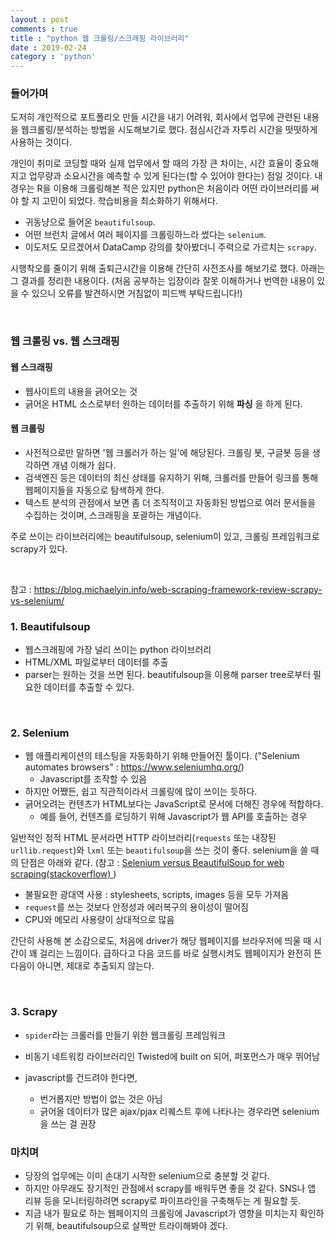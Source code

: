 ```yaml
---
layout : post
comments : true
title : "python 웹 크롤링/스크래핑 라이브러리"
date : 2019-02-24
category : 'python'
---
```




### 들어가며

도저히 개인적으로 포트폴리오 만들 시간을 내기 어려워, 회사에서 업무에 관련된 내용을 웹크롤링/분석하는 방법을 시도해보기로 했다. 점심시간과 자투리 시간을 떳떳하게 사용하는 것이다.

개인이 취미로 코딩할 때와 실제 업무에서 할 때의 가장 큰 차이는, 시간 효율이 중요해지고 업무량과 소요시간을 예측할 수 있게 된다는(할 수 있어야 한다는) 점일 것이다. 내 경우는 R을 이용해 크롤링해본 적은 있지만 python은 처음이라 어떤 라이브러리를 써야 할 지 고민이 되었다. 학습비용을 최소화하기 위해서다.

- 귀동냥으로 들어온 `beautifulsoup`.
- 어떤 브런치 글에서 여러 페이지를 크롤링하느라 썼다는 `selenium`.
- 이도저도 모르겠어서 DataCamp 강의를 찾아봤더니 주력으로 가르치는 `scrapy`.

시행착오를 줄이기 위해 출퇴근시간을 이용해 간단히 사전조사를 해보기로 했다. 아래는 그 결과를 정리한 내용이다. (처음 공부하는 입장이라 잘못 이해하거나 번역한 내용이 있을 수 있으니 오류를 발견하시면 거침없이 피드백 부탁드립니다!)


<br>

### 웹 크롤링 vs. 웹 스크래핑

#### 웹 스크래핑
- 웹사이트의 내용을 긁어오는 것
- 긁어온 HTML 소스로부터 원하는 데이터를 추출하기 위해 **파싱** 을 하게 된다.

#### 웹 크롤링
- 사전적으로만 말하면 '웹 크롤러가 하는 일'에 해당된다. 크롤링 봇, 구글봇 등을 생각하면 개념 이해가 쉽다.
- 검색엔진 등은 데이터의 최신 상태를 유지하기 위해, 크롤러를 만들어 링크를 통해 웹페이지들을 자동으로 탐색하게 한다.
- 텍스트 분석의 관점에서 보면 좀 더 조직적이고 자동화된 방법으로 여러 문서들을 수집하는 것이며, 스크래핑을 포괄하는 개념이다.


주로 쓰이는 라이브러리에는 beautifulsoup, selenium이 있고, 크롤링 프레임워크로 scrapy가 있다.

<br>

참고 :
https://blog.michaelyin.info/web-scraping-framework-review-scrapy-vs-selenium/



### 1. Beautifulsoup
- 웹스크래핑에 가장 널리 쓰이는 python 라이브러리
- HTML/XML 파일로부터 데이터를 추출
- parser는 원하는 것을 쓰면 된다. beautifulsoup을 이용해 parser tree로부터 필요한 데이터를 추출할 수 있다.

<br>

### 2. Selenium
- 웹 애플리케이션의 테스팅을 자동화하기 위해 만들어진 툴이다.
  ("Selenium automates browsers" : https://www.seleniumhq.org/)
  - Javascript를 조작할 수 있음
- 하지만 어쨌든, 쉽고 직관적이라서 크롤링에 많이 쓰이는 듯하다.
- 긁어오려는 컨텐츠가 HTML보다는 JavaScript로 문서에 더해진 경우에 적합하다.
  - 예를 들어, 컨텐츠를 로딩하기 위해 Javascript가 웹 API를 호출하는 경우

일반적인 정적 HTML 문서라면 HTTP 라이브러리(`requests` 또는 내장된 `urllib.request`)와 `lxml` 또는 `beautifulsoup`을 쓰는 것이 좋다. selenium을 쓸 때의 단점은 아래와 같다.
(참고 : <a href="https://stackoverflow.com/questions/17436014/selenium-versus-beautifulsoup-for-web-scraping"> Selenium versus BeautifulSoup for web scraping(stackoverflow) </a>)

- 불필요한 광대역 사용 : stylesheets, scripts, images 등을 모두 가져옴
- `request`를 쓰는 것보다 안정성과 에러복구의 용이성이 떨어짐
- CPU와 메모리 사용량이 상대적으로 많음

간단히 사용해 본 소감으로도, 처음에 driver가 해당 웹페이지를 브라우저에 띄울 때 시간이 꽤 걸리는 느낌이다. 급하다고 다음 코드를 바로 실행시켜도 웹페이지가 완전히 뜬 다음이 아니면, 제대로 추출되지 않는다.

<br>

### 3. Scrapy  
- `spider`라는 크롤러를 만들기 위한 웹크롤링 프레임워크
- 비동기 네트워킹 라이브러리인 Twisted에 built on 되어, 퍼포먼스가 매우 뛰어남

- javascript를 건드려야 한다면,
  - 번거롭지만 방법이 없는 것은 아님
  - 긁어올 데이터가 많은 ajax/pjax 리퀘스트 후에 나타나는 경우라면 selenium을 쓰는 걸 권장


### 마치며

- 당장의 업무에는 이미 손대기 시작한 selenium으로 충분할 것 같다.
- 하지만 아무래도 장기적인 관점에서 scrapy를 배워두면 좋을 것 같다. SNS나 앱 리뷰 등을 모니터링하려면 scrapy로 파이프라인을 구축해두는 게 필요할 듯.
- 지금 내가 필요로 하는 웹페이지의 크롤링에 Javascript가 영향을 미치는지 확인하기 위해, beautifulsoup으로 살짝만 트라이해봐야 겠다. 
